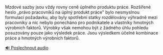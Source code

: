 
Mzdové sazby jsou vždy rovny ceně úplného produktu práce. Rozšířené heslo „právo pracovníků na úplný produkt práce" bylo nesmyslnou formulací požadavku, aby byly spotřební statky rozdělovány výhradně mezi pracovníky a nic nebylo ponecháno pro podnikatele a vlastníky hmotných výrobních faktorů. Výrobky však nemohou být z žádného úhlu pohledu posuzovány pouze jako výsledek práce. Jsou výsledkem účelné kombinace práce a hmotných výrobních faktorů.

[🔊 Poslechnout audio](/data/7-paragraphs/audio/chapter_113/para_014-Mzdov-sazby-jsou-vdy-rovny-cen-plnho-produktu.mp3)
